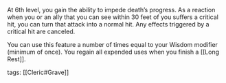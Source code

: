 At 6th level, you gain the ability to impede death’s progress. As a reaction when you or an ally that you can see within 30 feet of you suffers a critical hit, you can turn that attack into a normal hit. Any effects triggered by a critical hit are canceled.

You can use this feature a number of times equal to your Wisdom modifier (minimum of once). You regain all expended uses when you finish a [[Long Rest]].

tags: [[Cleric#Grave]]